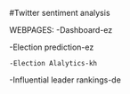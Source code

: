 #Twitter sentiment analysis

WEBPAGES:
-Dashboard-ez

  -Election prediction-ez
  
    -Election Alalytics-kh
    
  -Influential leader rankings-de

